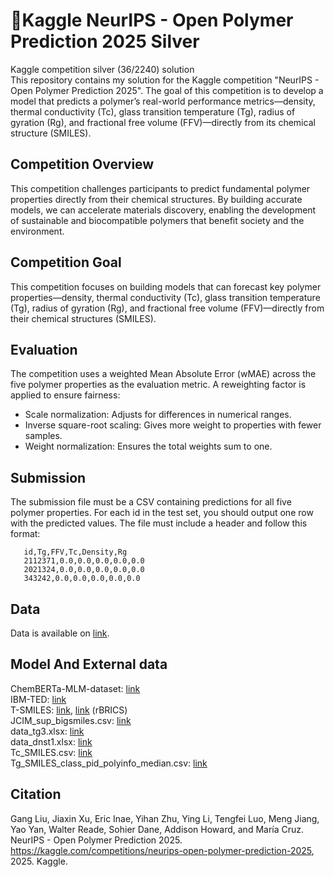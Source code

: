 # 🥈Kaggle NeurIPS - Open Polymer Prediction 2025 Silver

Kaggle competition silver (36/2240) solution<br>
This repository contains my solution for the Kaggle competition "NeurIPS - Open Polymer Prediction 2025". The goal of this competition is to develop a model that predicts a polymer’s real-world performance metrics—density, thermal conductivity (Tc), glass transition temperature (Tg), radius of gyration (Rg), and fractional free volume (FFV)—directly from its chemical structure (SMILES).

## Competition Overview

This competition challenges participants to predict fundamental polymer properties directly from their chemical structures. By building accurate models, we can accelerate materials discovery, enabling the development of sustainable and biocompatible polymers that benefit society and the environment.

## Competition Goal

This competition focuses on building models that can forecast key polymer properties—density, thermal conductivity (Tc), glass transition temperature (Tg), radius of gyration (Rg), and fractional free volume (FFV)—directly from their chemical structures (SMILES).

## Evaluation

The competition uses a weighted Mean Absolute Error (wMAE) across the five polymer properties as the evaluation metric. A reweighting factor is applied to ensure fairness:
* Scale normalization: Adjusts for differences in numerical ranges.
* Inverse square-root scaling: Gives more weight to properties with fewer samples.
* Weight normalization: Ensures the total weights sum to one.

## Submission

The submission file must be a CSV containing predictions for all five polymer properties. For each id in the test set, you should output one row with the predicted values. The file must include a header and follow this format:

```csv
   id,Tg,FFV,Tc,Density,Rg
   2112371,0.0,0.0,0.0,0.0,0.0
   2021324,0.0,0.0,0.0,0.0,0.0
   343242,0.0,0.0,0.0,0.0,0.0
```
## Data

Data is available on [link](https://www.kaggle.com/competitions/neurips-open-polymer-prediction-2025/data).

## Model And External data

ChemBERTa-MLM-dataset: [link](https://huggingface.co/DeepChem/ChemBERTa-77M-MLM/tree/main)<br>
IBM-TED: [link](https://huggingface.co/ibm-research/materials.selfies-ted)<br>
T-SMILES: [link](https://github.com/juanniwu/t-SMILES.git), [link](https://github.com/BiomedSciAI/r-BRICS/blob/main/rBRICS_public.py)   (rBRICS)<br>
JCIM_sup_bigsmiles.csv: [link](https://springernature.figshare.com/articles/dataset/dataset_with_glass_transition_temperature/24219958?file=42507037)<br>
data_tg3.xlsx: [link](https://www.sciencedirect.com/science/article/pii/S2590159123000377#ec0005)<br>
data_dnst1.xlsx: [link](https://github.com/Duke-MatSci/ChemProps)<br>
Tc_SMILES.csv: [link](https://www.kaggle.com/datasets/minatoyukinaxlisa/tc-smiles)<br>
Tg_SMILES_class_pid_polyinfo_median.csv: [link](https://www.kaggle.com/datasets/fridaycode/tg-smiles-pid-polyinfo-class)

## Citation

Gang Liu, Jiaxin Xu, Eric Inae, Yihan Zhu, Ying Li, Tengfei Luo, Meng Jiang, Yao Yan, Walter Reade, Sohier Dane, Addison Howard, and María Cruz. NeurIPS - Open Polymer Prediction 2025. https://kaggle.com/competitions/neurips-open-polymer-prediction-2025, 2025. Kaggle.


